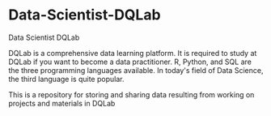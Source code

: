 # Data-Scientist-DQLab
Data Scientist DQLab

DQLab is a comprehensive data learning platform. It is required to study at DQLab if you want to become a data practitioner. R, Python, and SQL are the three programming languages available. In today's field of Data Science, the third language is quite popular.

This is a repository for storing and sharing data resulting from working on projects and materials in DQLab
